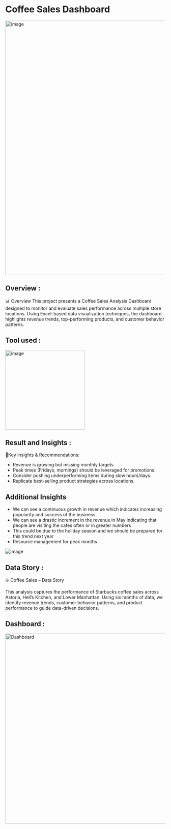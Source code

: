 # Coffee Sales Dashboard
<img width="1200" height="800" alt="image" src="https://github.com/user-attachments/assets/b3af747c-c779-42fc-9baa-6c2c811bf0d1" />

## Overview : 
📊 Overview
This project presents a Coffee Sales Analysis Dashboard designed to monitor and evaluate sales performance across multiple store locations. Using Excel-based data visualization techniques, the dashboard highlights revenue trends, top-performing products, and customer behavior patterns.

## Tool used :
<img width="250" height="250" alt="image" src="https://github.com/user-attachments/assets/13437365-deda-4fa9-ae54-f200a659f4fa" />


## Result and Insights :
🎯Key Insights & Recommendations:
- Revenue is growing but missing monthly targets.
- Peak times (Fridays, mornings) should be leveraged for promotions.
- Consider pushing underperforming items during slow hours/days.
- Replicate best-selling product strategies across locations.
## Additional Insights
- We can see a continuous growth in revenue which indicates increasing popularity and success of the business
- We can see a drastic increment in the revenue in May indicating that people are visiting the cafes often or in greater numbers
- This could be due to the  holiday season and we should be prepared for this trend next year
- Resource management for peak months

![image](https://github.com/user-attachments/assets/16df1cba-d0fe-4dba-a1a9-e1e330c58dbf)


## Data Story :
☕ Coffee Sales – Data Story

This analysis captures the performance of Starbucks coffee sales across Astoria, Hell’s Kitchen, and Lower Manhattan. Using six months of data, we identify revenue trends, customer behavior patterns, and product performance to guide data-driven decisions.
## Dashboard :

<img width="1070" height="598" alt="Dashboard" src="https://github.com/user-attachments/assets/56e312c3-0c54-421e-9415-25f6526bf5a7" />






